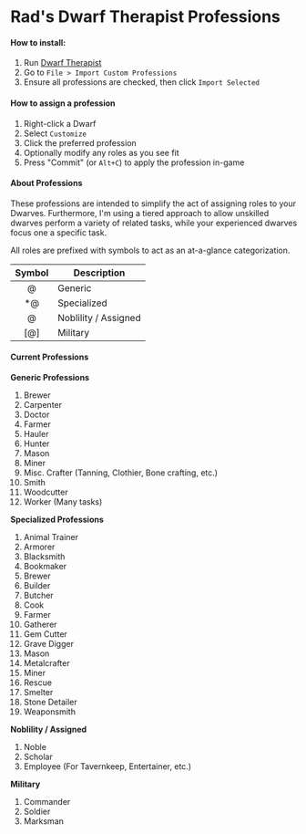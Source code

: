 # Rad's Dwarf Therapist Professions

#### How to install:
1. Run [Dwarf Therapist](http://www.bay12forums.com/smf/index.php?topic=122968.0)
2. Go to `File > Import Custom Professions`
3. Ensure all professions are checked, then click `Import Selected`

#### How to assign a profession
1. Right-click a Dwarf
2. Select `Customize`
3. Click the preferred profession
4. Optionally modify any roles as you see fit
5. Press "Commit" (or `Alt+C`) to apply the profession in-game

#### About Professions

These professions are intended to simplify the act of assigning roles to your Dwarves. Furthermore, I'm using a tiered approach to allow unskilled dwarves perform a variety of related tasks, while your experienced dwarves focus one a specific task.

All roles are prefixed with symbols to act as an at-a-glance categorization.

| Symbol | Description |
|:-:|---|
| @ | Generic |
| *@ | Specialized |
| $@$ | Noblility / Assigned |
| [@] | Military |

#### Current Professions

**Generic Professions**

1. Brewer
2. Carpenter
3. Doctor
4. Farmer
5. Hauler
6. Hunter
7. Mason
8. Miner
9. Misc. Crafter (Tanning, Clothier, Bone crafting, etc.)
10. Smith
11. Woodcutter
12. Worker (Many tasks)

**Specialized Professions**

1. Animal Trainer
2. Armorer
3. Blacksmith
4. Bookmaker
5. Brewer
6. Builder
7. Butcher
8. Cook
9. Farmer
10. Gatherer
11. Gem Cutter
12. Grave Digger
13. Mason
14. Metalcrafter
15. Miner
16. Rescue
17. Smelter
18. Stone Detailer
19. Weaponsmith

**Noblility / Assigned**

1. Noble
2. Scholar
3. Employee (For Tavernkeep, Entertainer, etc.)

**Military**

1. Commander
2. Soldier
3. Marksman